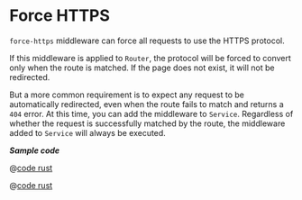 # Force HTTPS

`force-https` middleware can force all requests to use the HTTPS protocol.

If this middleware is applied to `Router`, the protocol will be forced to convert only when the route is matched. If the page does not exist, it will not be redirected.

But a more common requirement is to expect any request to be automatically redirected, even when the route fails to match and returns a `404` error. At this time, you can add the middleware to `Service`. Regardless of whether the request is successfully matched by the route, the middleware added to `Service` will always be executed.

_**Sample code**_

<CodeGroup>
<CodeGroupItem title="main.rs" active>

@[code rust](../../../../codes/force-https/src/main.rs)

</CodeGroupItem>
<CodeGroupItem title="Cargo.toml">

@[code rust](../../../../codes/force-https/Cargo.toml)

</CodeGroupItem> </CodeGroup>